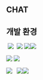 ## CHAT

## **개발 환경**

 &nbsp;<img src="https://img.shields.io/badge/Back end-FFFFFF?style=for-the-badge&logo=a&logoColor=black"> &nbsp;<img src="https://img.shields.io/badge/JAVA 17-007396?style=for-the-badge&logo=JAVA&logoColor=white"> <img src="https://img.shields.io/badge/Spring%20Boot%20-6DB33F?style=for-the-badge&logo=SpringBoot&logoColor=white"><img src="https://img.shields.io/badge/Maven-C71A36?style=for-the-badge&logo=apachemaven&logoColor=white">

<img src="https://img.shields.io/badge/Front end-FFFFFF?style=for-the-badge&logo=a&logoColor=black">&nbsp;<img src="https://img.shields.io/badge/Vue.js-4FC08D?style=for-the-badge&logo=vuedotjs&logoColor=white">

<img src="https://img.shields.io/badge/DATABASE-FFFFFF?style=for-the-badge&logo=a&logoColor=black"> &nbsp; <img src="https://img.shields.io/badge/ORACLE-F40D12?style=for-the-badge&logo=oracle&logoColor=white"><img src="https://img.shields.io/badge/MongoDB-47A248?style=for-the-badge&logo=mongodb&logoColor=white">

<!-- <img src="https://img.shields.io/badge/Docker-2496ED?style=for-the-badge&logo=docker&logoColor=white"> -->
